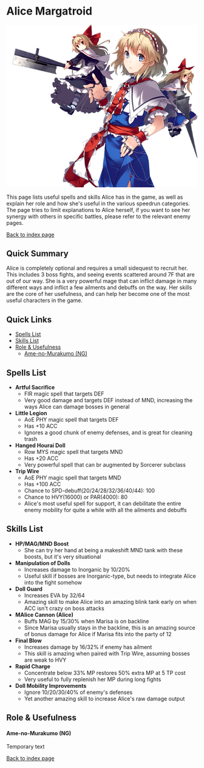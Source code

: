 # Alice Margatroid

![](img/alice.png)

This page lists useful spells and skills Alice has in the game, as well as explain her role and how she's useful in the various speedrun categories. The page tries to limit explanations to Alice herself, if you want to see her synergy with others in specific battles, please refer to the relevant enemy pages.

[Back to index page](../index.md)

## Quick Summary

Alice is completely optional and requires a small sidequest to recruit her. This includes 3 boss fights, and seeing events scattered around 7F that are out of our way. She is a very powerful mage that can inflict damage in many different ways and inflict a few ailments and debuffs on the way. Her skills are the core of her usefulness, and can help her become one of the most useful characters in the game.

## Quick Links
* [Spells List](#spells)
* [Skills List](#skills)
* [Role & Usefulness](#useful)
	* [Ame-no-Murakumo (NG)](#ng-murakumo)

## <a id="spells"></a>Spells List

* **Artful Sacrifice**
	* FIR magic spell that targets DEF
	* Very good damage and targets DEF instead of MND, increasing the ways Alice can damage bosses in general
* **Little Legion**
	* AoE PHY magic spell that targets DEF
	* Has +10 ACC
	* Ignores a good chunk of enemy defenses, and is great for cleaning trash
* **Hanged Hourai Doll**
	* Row MYS magic spell that targets MND
	* Has +20 ACC
	* Very powerful spell that can br augmented by Sorcerer subclass
* **Trip Wire**
	* AoE PHY magic spell that targets MND
	* Has +100 ACC
	* Chance to SPD-debuff(20/24/28/32/36/40/44): 100
	* Chance to HVY(16000) or PAR(4000): 80
	* Alice's most useful spell for support, it can debilitate the entire enemy mobility for quite a while with all the ailments and debuffs

## <a id="skills"></a>Skills List

* **HP/MAG/MND Boost**
	* She can try her hand at being a makeshift MND tank with these boosts, but it's very situational
* **Manipulation of Dolls**
	* Increases damage to Inorganic by 10/20%
	* Useful skill if bosses are Inorganic-type, but needs to integrate Alice into the fight somehow
* **Doll Guard**
	* Increases EVA by 32/64
	* Amazing skill to make Alice into an amazing blink tank early on when ACC isn't crazy on boss attacks
* **MAlice Cannon (Alice)**
	* Buffs MAG by 15/30% when Marisa is on backline
	* Since Marisa usually stays in the backline, this is an amazing source of bonus damage for Alice if Marisa fits into the party of 12
* **Final Blow**
	* Increases damage by 16/32% if enemy has ailment
	* This skill is amazing when paired with Trip Wire, assuming bosses are weak to HVY
* **Rapid Charge**
	* Concentrate below 33% MP restores 50% extra MP at 5 TP cost
	* Very useful to fully replenish her MP during long fights
* **Doll Mobility Improvements**
	* Ignore 10/20/30/40% of enemy's defenses
	* Yet another amazing skill to increase Alice's raw damage output

## <a id="useful"></a>Role & Usefulness

#### <a id="ng-murakumo"></a>Ame-no-Murakumo (NG)

Temporary text

[Back to index page](../index.md)
